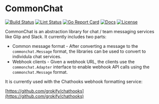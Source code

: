 # CommonChat

[![Build Status][build-status-svg]][build-status-url]
[![Lint Status][lint-status-svg]][lint-status-url]
[![Go Report Card][goreport-svg]][goreport-url]
[![Docs][docs-godoc-svg]][docs-godoc-url]
[![License][license-svg]][license-url]

CommonChat is an abstraction library for chat / team messaging services like Glip and Slack. It currently includes two parts:

* Common message format - After converting a message to the `commonchat.Message` format, the libraries can be used to convert to individula chat services.
* Webhook clients - Given a webhook URL, the clients use the `commonchat.Adapter` interface to enable webhook API calls using the `commonchat.Message` format.

It is currently used with the Chathooks webhook formatting service:

[https://github.com/grokify/chathooks](https://github.com/grokify/chathooks)

 [build-status-svg]: https://github.com/grokify/commonchat/actions/workflows/ci.yaml/badge.svg?branch=master
 [build-status-url]: https://github.com/grokify/commonchat/actions/workflows/ci.yaml
 [lint-status-svg]: https://github.com/grokify/commonchat/actions/workflows/lint.yaml/badge.svg?branch=master
 [lint-status-url]: https://github.com/grokify/commonchat/actions/workflows/lint.yaml
 [coverage-status-svg]: https://coveralls.io/repos/grokify/commonchat/badge.svg?branch=master
 [coverage-status-url]: https://coveralls.io/r/grokify/commonchat?branch=master
 [goreport-svg]: https://goreportcard.com/badge/github.com/grokify/commonchat
 [goreport-url]: https://goreportcard.com/report/github.com/grokify/commonchat
 [codeclimate-status-svg]: https://codeclimate.com/github/grokify/commonchat/badges/gpa.svg
 [codeclimate-status-url]: https://codeclimate.com/github/grokify/commonchat
 [docs-godoc-svg]: https://pkg.go.dev/badge/github.com/grokify/commonchat
 [docs-godoc-url]: https://pkg.go.dev/github.com/grokify/commonchat
 [license-svg]: https://img.shields.io/badge/license-MIT-blue.svg
 [license-url]: https://github.com/grokify/commonchat/blob/master/LICENSE
